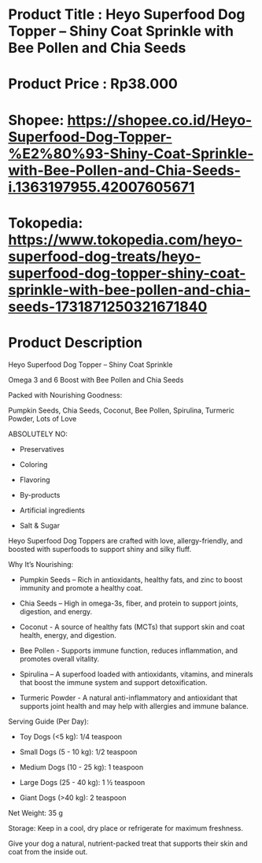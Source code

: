 # Product Title : Heyo Superfood Dog Topper – Shiny Coat Sprinkle with Bee Pollen and Chia Seeds

# Product Price : Rp38.000

# Shopee: https://shopee.co.id/Heyo-Superfood-Dog-Topper-%E2%80%93-Shiny-Coat-Sprinkle-with-Bee-Pollen-and-Chia-Seeds-i.1363197955.42007605671

# Tokopedia: https://www.tokopedia.com/heyo-superfood-dog-treats/heyo-superfood-dog-topper-shiny-coat-sprinkle-with-bee-pollen-and-chia-seeds-1731871250321671840

# Product Description

Heyo Superfood Dog Topper – Shiny Coat Sprinkle

Omega 3 and 6 Boost with Bee Pollen and Chia Seeds

Packed with Nourishing Goodness:

Pumpkin Seeds, Chia Seeds, Coconut, Bee Pollen, Spirulina, Turmeric Powder, Lots of Love

ABSOLUTELY NO:

- Preservatives

- Coloring

- Flavoring

- By-products

- Artificial ingredients

- Salt & Sugar

Heyo Superfood Dog Toppers are crafted with love, allergy-friendly, and boosted with superfoods to support shiny and silky fluff.

Why It’s Nourishing:

- Pumpkin Seeds – Rich in antioxidants, healthy fats, and zinc to boost immunity and promote a healthy coat.

- Chia Seeds – High in omega-3s, fiber, and protein to support joints, digestion, and energy.

- Coconut - A source of healthy fats (MCTs) that support skin and coat health, energy, and digestion.

- Bee Pollen - Supports immune function, reduces inflammation, and promotes overall vitality.

- Spirulina – A superfood loaded with antioxidants, vitamins, and minerals that boost the immune system and support detoxification.

- Turmeric Powder - A natural anti-inflammatory and antioxidant that supports joint health and may help with allergies and immune balance.

Serving Guide (Per Day):

- Toy Dogs (<5 kg): 1/4 teaspoon

- Small Dogs (5 - 10 kg): 1/2 teaspoon

- Medium Dogs (10 - 25 kg): 1 teaspoon

- Large Dogs (25 - 40 kg): 1 ½ teaspoon

- Giant Dogs (>40 kg): 2 teaspoon

Net Weight: 35 g

Storage: Keep in a cool, dry place or refrigerate for maximum freshness.

Give your dog a natural, nutrient-packed treat that supports their skin and coat from the inside out.
